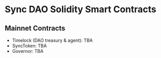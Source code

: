 # Sync DAO Solidity Smart Contracts

## Mainnet Contracts
* Timelock (DAO treasury & agent): TBA
* SyncToken: TBA
* Governor: TBA
